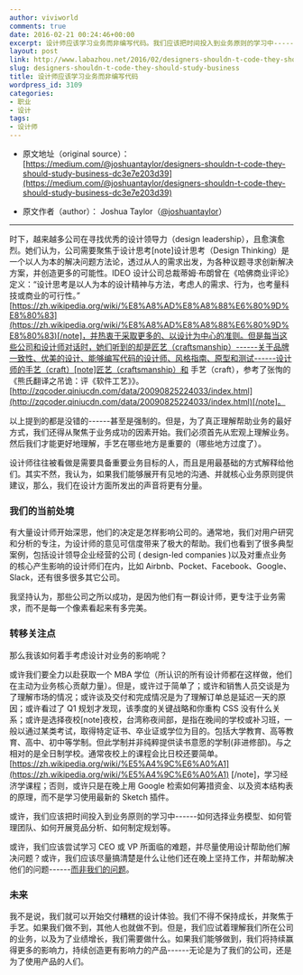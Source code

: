 ```yaml
---
author: viviworld
comments: true
date: 2016-02-21 00:24:46+00:00
excerpt: 设计师应该学习业务而非编写代码。我们应该把时间投入到业务原则的学习中------如何选择业务模型、如何管理团队、如何开展竞品分析、如何制定规划等。
layout: post
link: http://www.labazhou.net/2016/02/designers-shouldn-t-code-they-should-study-business/
slug: designers-shouldn-t-code-they-should-study-business
title: 设计师应该学习业务而非编写代码
wordpress_id: 3109
categories:
- 职业
- 设计
tags:
- 设计师
---
```



	
  * 原文地址（original source）：[https://medium.com/@joshuantaylor/designers-shouldn-t-code-they-should-study-business-dc3e7e203d39](https://medium.com/@joshuantaylor/designers-shouldn-t-code-they-should-study-business-dc3e7e203d39)

	
  * 原文作者（author）： Joshua Taylor（[@joshuantaylor](https://twitter.com/joshuantaylor)）





* * *



时下，越来越多公司在寻找优秀的设计领导力（design leadership），且愈演愈烈。她们认为，公司需要聚焦于设计思考[note]设计思考（Design Thinking）是一个以人为本的解决问题方法论，透过从人的需求出发，为各种议题寻求创新解决方案，并创造更多的可能性。IDEO 设计公司总裁蒂姆·布朗曾在《哈佛商业评论》定义：“设计思考是以人为本的设计精神与方法，考虑人的需求、行为，也考量科技或商业的可行性。” [https://zh.wikipedia.org/wiki/%E8%A8%AD%E8%A8%88%E6%80%9D%E8%80%83](https://zh.wikipedia.org/wiki/%E8%A8%AD%E8%A8%88%E6%80%9D%E8%80%83)[/note]，并热衷于采取更多的、以设计为中心的准则。但是每当这些公司和设计师对话时，她们听到的却是匠艺（craftsmanship）------关于品牌一致性、优美的设计、能够编写代码的设计师、风格指南、原型和测试------设计师的手艺（craft）[note]匠艺（craftsmanship）和 手艺（craft），参考了张恂的《熊氏翻译之吊诡：评《软件工艺》》。[http://zqcoder.qiniucdn.com/data/20090825224033/index.html](http://zqcoder.qiniucdn.com/data/20090825224033/index.html)[/note]。

以上提到的都是没错的------甚至是强制的。但是，为了真正理解帮助业务的最好方式，我们还得从聚焦于业务成功的因素开始。我们必须首先从宏观上理解业务。然后我们才能更好地理解，手艺在哪些地方是重要的（哪些地方过度了）。

设计师往往被看做是需要具备重要业务目标的人，而且是用最基础的方式解释给他们。其实不然，我认为，如果我们能够展开有见地的沟通、并就核心业务原则提供建议，那么，我们在设计方面所发出的声音将更有分量。


### 我们的当前处境


有大量设计师开始深思，他们的决定是怎样影响公司的。通常地，我们对用户研究和分析的专注，为设计师的意见可信度带来了极大的帮助。我们也看到了很多典型案例，包括设计领导企业经营的公司 ( design-led companies )以及对重点业务的核心产生影响的设计师们在内，比如 Airbnb、Pocket、Facebook、Google、Slack，还有很多很多其它公司。

我坚持认为，那些公司之所以成功，是因为他们有一群设计师，更专注于业务需求，而不是每一个像素看起来有多完美。


### 转移关注点


那么我该如何着手考虑设计对业务的影响呢？

或许我们要全力以赴获取一个 MBA 学位（所认识的所有设计师都在这样做，他们在主动为业务核心贡献力量）。但是，或许过于简单了；或许和销售人员交谈是为了理解市场的情况；或许谈及交付和完成情况是为了理解订单总是延迟一天的原因；或许看过了 Q1 规划才发现，该季度的关键战略和你重构 CSS 没有什么关系；或许是选择夜校[note]夜校，台湾称夜间部，是指在晚间的学校或补习班，一般以通过某类考试，取得特定证书、卒业证或学位为目的。包括大学教育、高等教育、高中、初中等学制。但此学制并非纯粹提供读书意愿的学制(非进修部)。与之相对的是全日制学校。通常夜校上的课程会比日校还要简单。[https://zh.wikipedia.org/wiki/%E5%A4%9C%E6%A0%A1](https://zh.wikipedia.org/wiki/%E5%A4%9C%E6%A0%A1) [/note]，学习经济学课程；否则，或许只是在晚上用 Google 检索如何筹措资金、以及资本结构表的原理，而不是学习使用最新的 Sketch 插件。

或许，我们应该把时间投入到业务原则的学习中------如何选择业务模型、如何管理团队、如何开展竞品分析、如何制定规划等。

或许，我们应该尝试学习 CEO 或 VP 所面临的难题，并尽量使用设计帮助他们解决问题？或许，我们应该尽量搞清楚是什么让他们还在晚上坚持工作，并帮助解决他们的问题------[而非我们的问题](http://www.labazhou.net/2015/11/designers-need-to-change-themselves-before-they-can-change-the-world/)。


### 未来


我不是说，我们就可以开始交付糟糕的设计体验。我们不得不保持成长，并聚焦于手艺。如果我们做不到，其他人也就做不到。但是，我们应试着理解我们所在公司的业务，以及为了业绩增长，我们需要做什么。如果我们能够做到，我们将持续赢得更多的影响力，持续创造更有影响力的产品------无论是为了我们的公司，还是为了使用产品的人们。
